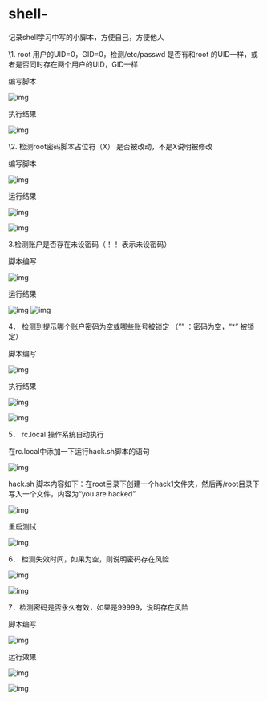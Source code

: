 # shell-
记录shell学习中写的小脚本，方便自己，方便他人

\1.      root 用户的UID=0，GID=0，检测/etc/passwd 是否有和root 的UID一样，或者是否同时存在两个用户的UID，GID一样

编写脚本

![img](file:///C:\Users\ZY\AppData\Local\Temp\msohtmlclip1\01\clip_image002.jpg)

执行结果

![img](file:///C:\Users\ZY\AppData\Local\Temp\msohtmlclip1\01\clip_image004.jpg)

 

\2.      检测root密码脚本占位符（X） 是否被改动，不是X说明被修改

编写脚本

![img](file:///C:\Users\ZY\AppData\Local\Temp\msohtmlclip1\01\clip_image005.png)

 

运行结果

![img](file:///C:\Users\ZY\AppData\Local\Temp\msohtmlclip1\01\clip_image007.jpg)

![img](file:///C:\Users\ZY\AppData\Local\Temp\msohtmlclip1\01\clip_image009.jpg)

 

3.检测账户是否存在未设密码（！！ 表示未设密码）

脚本编写

![img](file:///C:\Users\ZY\AppData\Local\Temp\msohtmlclip1\01\clip_image011.jpg)

运行结果

 

![img](file:///C:\Users\ZY\AppData\Local\Temp\msohtmlclip1\01\clip_image013.jpg)  ![img](file:///C:\Users\ZY\AppData\Local\Temp\msohtmlclip1\01\clip_image015.jpg)

 

 

4． 检测到提示哪个账户密码为空或哪些账号被锁定 （”” ：密码为空，“*” 被锁定）

脚本编写

![img](file:///C:\Users\ZY\AppData\Local\Temp\msohtmlclip1\01\clip_image017.jpg)

执行结果

![img](file:///C:\Users\ZY\AppData\Local\Temp\msohtmlclip1\01\clip_image019.jpg)

![img](file:///C:\Users\ZY\AppData\Local\Temp\msohtmlclip1\01\clip_image021.jpg)

 

5． rc.local 操作系统自动执行

在rc.local中添加一下运行hack.sh脚本的语句

![img](file:///C:\Users\ZY\AppData\Local\Temp\msohtmlclip1\01\clip_image023.jpg)

hack.sh 脚本内容如下：在root目录下创建一个hack1文件夹，然后再/root目录下写入一个文件，内容为“you are hacked”

![img](file:///C:\Users\ZY\AppData\Local\Temp\msohtmlclip1\01\clip_image025.jpg)

重启测试

![img](file:///C:\Users\ZY\AppData\Local\Temp\msohtmlclip1\01\clip_image027.jpg)

 

6． 检测失效时间，如果为空，则说明密码存在风险

![img](file:///C:\Users\ZY\AppData\Local\Temp\msohtmlclip1\01\clip_image028.png)

 

![img](file:///C:\Users\ZY\AppData\Local\Temp\msohtmlclip1\01\clip_image030.jpg)

 

7．检测密码是否永久有效，如果是99999，说明存在风险

脚本编写

![img](file:///C:\Users\ZY\AppData\Local\Temp\msohtmlclip1\01\clip_image032.jpg)

运行效果

![img](file:///C:\Users\ZY\AppData\Local\Temp\msohtmlclip1\01\clip_image034.jpg)

![img](file:///C:\Users\ZY\AppData\Local\Temp\msohtmlclip1\01\clip_image036.jpg)

 